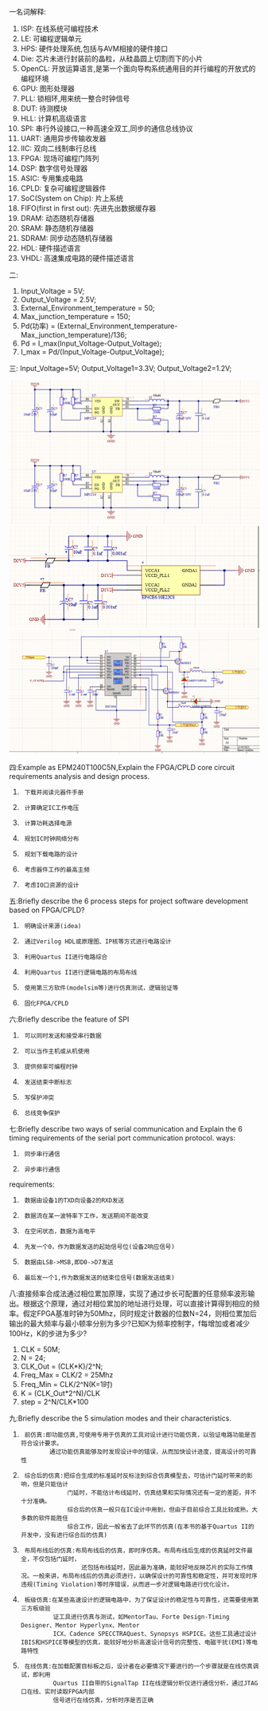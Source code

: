 一名词解释:

1. ISP:     在线系统可编程技术 
2. LE:      可编程逻辑单元 
3. HPS:     硬件处理系统,包括与AVM相接的硬件接口 
4. Die:     芯片未进行封装前的晶粒，从硅晶圆上切割而下的小片 
5. OpenCL:  开放运算语言,是第一个面向导构系统通用目的并行编程的开放式的编程环境 
6. GPU:     图形处理器 
7. PLL:     锁相环,用来统一整合时钟信号 
8. DUT:     待测模块 
9. HLL:     计算机高级语言 
10. SPI:    串行外设接口,一种高速全双工,同步的通信总线协议 
11. UART:   通用异步传输收发器 
12. IIC:    双向二线制串行总线 
13. FPGA:   现场可编程门阵列 
14. DSP:    数字信号处理器 
15. ASIC:   专用集成电路 
16. CPLD:   复杂可编程逻辑器件  
17. SoC(System on Chip):        片上系统 
18. FIFO(first in first out):   先进先出数据缓存器 
19. DRAM:   动态随机存储器 
20. SRAM:   静态随机存储器 
21. SDRAM:  同步动态随机存储器 
22. HDL:    硬件描述语言 
23. VHDL:   高速集成电路的硬件描述语言 

二:
1. Input_Voltage = 5V; 
2. Output_Voltage = 2.5V; 
3. External_Environment_temperature = 50; 
4. Max_junction_temperature = 150;
5. Pd(功率) = (External_Environment_temperature-Max_junction_temperature)/136; 
6. Pd = I_max(Input_Voltage-Output_Voltage); 
7. I_max = Pd/(Input_Voltage-Output_Voltage); 


三:
Input_Voltage=5V; 
Output_Voltage1=3.3V; 
Output_Voltage2=1.2V;

![DCDC并行电源模块设计方案](../DCDC并行电源模块设计方案.png)
![PLL配置电路](../PLL配置电路.png)
![TPS75003原理图](../TPS75003原理图.png)




四:Example as EPM240T100C5N,Explain the FPGA/CPLD core circuit requirements analysis and design process.
1.      下载并阅读元器件手册
2.      计算确定IC工作电压
3.      计算功耗选择电源
4.      规划IC时钟网络分布
5.      规划下载电路的设计
6.      考虑器件工作的最高主频
7.      考虑IO口资源的设计

五:Briefly describe the 6 process steps for project software development based on FPGA/CPLD?
1.      明确设计来源(idea)
2.      通过Verilog HDL或原理图、IP核等方式进行电路设计
3.      利用Quartus II进行电路综合
4.      利用Quartus II进行逻辑电路的布局布线
5.      使用第三方软件(modelsim等)进行仿真测试，逻辑验证等
6.      固化FPGA/CPLD

六:Briefly describe the feature of SPI
1.      可以同时发送和接受串行数据 
2.      可以当作主机或从机使用 
3.      提供频率可编程时钟 
4.      发送结束中断标志 
5.      写保护冲突 
6.      总线竞争保护 

七:Briefly describe two ways of serial communication and Explain the 6 timing requirements of the serial port communication protocol.
ways:
1.      同步串行通信 
2.      异步串行通信 
requirements:
1.      数据由设备1的TXD向设备2的RXD发送 
2.      数据流在某一波特率下工作，发送期间不能改变 
3.      在空闲状态，数据为高电平 
4.      先发一个0，作为数据发送的起始信号位(设备2响应信号) 
5.      数据由LSB->MSB,即D0->D7发送 
6.      最后发一个1,作为数据发送的结束位信号(数据发送结束) 

八:直接频率合成法通过相位累加原理，实现了通过步长可配置的任意频率波形输出。根据这个原理，通过对相位累加的地址进行处理，可以直接计算得到相应的频率。假定FPGA基准时钟为50Mhz，同时规定计数器的位数N=24，则相位累加后输出的最大频率与最小顿率分别为多少?已知K为频率控制字，f每增加或者减少100Hz，K的步进为多少?
1. CLK = 50M; 
2. N = 24; 
3. CLK_Out = (CLK*K)/2^N;
4. Freq_Max = CLK/2 = 25Mhz 
5. Freq_Min = CLK/2^N(K=1时)
6. K = (CLK_Out*2^N)/CLK
7. step = 2^N/CLK*100


九:Briefly describe the 5 simulation modes and their characteristics.
1.      前仿真:即功能仿真,可使用专用于仿真的工具对设计进行功能仿真，以验证电路功能是否符合设计要求。
               通过功能仿真能够及时发现设计中的错误，从而加快设计进度，提高设计的可靠性

2.      综合后的仿真:把综合生成的标准延时反标注到综合仿真模型去，可估计门延时带来的影响，但是只能估计
                    门延时，不能估计布线延时，仿真结果和实际情况还有一定的差距，并不十分准确。
                    综合后的仿真一般只在IC设计中用到，但由于目前综合工具比较成熟，大多数的软件能胜任
                    综合工作，因此一般省去了此环节的仿真(在本书的基于Quartus II的开发中，没有进行综合后的仿真)

3.      布局布线后的仿真:布局布线后的仿真，即时序仿真。布局布线后生成的仿真延时文件最全，不仅包括门延时，
                        还包括布线延时，因此最为准确，能较好地反映芯片的实际工作情况。一般来讲，布局布线后的仿真必须进行，以确保设计的可靠性和稳定性，并可发现时序违规(Timing Violation)等时序错误，从而进一步对逻辑电路进行优化设计。

4.      板级仿真:在某些高速设计的逻辑电路中，为了保证设计的稳定性与可靠性，还需要使用第三方板级验
                证工具进行仿真与测试，如MentorTau、Forte Design-Timing Designer、Mentor Hyperlynx、Mentor 
                ICX、Cadence SPECCTRAQuest、Synopsys HSPICE。这些工具通过设计IBIS和HSPICE等模型的仿真，能较好地分析高速设计信号的完整性、电磁干扰(EMI)等电路特性

5.      在线仿真:在加载配置目标板之后，设计者在必要情况下要进行的一个步骤就是在线仿真调试，即利用
                Quartus II自带的SignalTap II在线逻辑分析仪进行通信分析，通过JTAG口在线、实时读取FPGA内部
                信号进行在线仿真，分析时序是否正确


